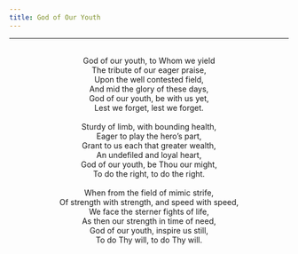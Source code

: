 ```yaml
---
title: God of Our Youth
---
```


---
<center>
<br/>
God of our youth, to Whom we yield<br/>
The tribute of our eager praise,<br/>
Upon the well contested field,<br/>
And mid the glory of these days,<br/>
God of our youth, be with us yet,<br/>
Lest we forget, lest we forget.<br/>
<br/>
Sturdy of limb, with bounding health,<br/>
Eager to play the hero’s part,<br/>
Grant to us each that greater wealth,<br/>
An undefiled and loyal heart,<br/>
God of our youth, be Thou our might,<br/>
To do the right, to do the right.<br/>
<br/>
When from the field of mimic strife,<br/>
Of strength with strength, and speed with speed,<br/>
We face the sterner fights of life,<br/>
As then our strength in time of need,<br/>
God of our youth, inspire us still,<br/>
To do Thy will, to do Thy will.<br/>

</center>